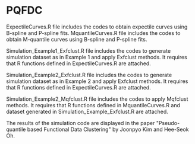 # PQFDC

ExpectileCurves.R file includes the codes to obtain expectile curves using B-spline and P-spline fits. 
MquantileCurves.R file includes the codes to obtain M-quantile curves using B-spline and P-spline fits. 

Simulation_Example1_Exfclust.R file includes the codes to generate simulation dataset as in Example 1 and apply Exfclust methods. It requires that R functions defined in ExpectileCurves.R are attached. 

Simulation_Example2_Exfclust.R file includes the codes to generate simulation dataset as in Example 2 and apply Exfclust methods. It requires that R functions defined in ExpectileCurves.R are attached. 

Simulation_Example2_Mqfclust.R file includes the codes to apply Mqfclust methods. It requires that R functions defined in MquantileCurves.R and dataset generated in Simulation_Example_Exfclust.R are attached. 

The results of the simulation code are displayed in the paper "Pseudo-quantile based Functional Data Clustering" by Joonpyo Kim and Hee-Seok Oh. 
